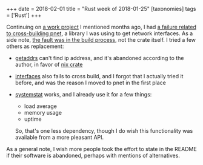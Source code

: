 +++
date = 2018-02-01
title = "Rust week of 2018-01-25"
[taxonomies]
tags = ['Rust']
+++

Continuing on [a work project] I mentioned months ago,
I had [a failure related to cross-building pnet],
a library I was using to get network interfaces.
As a side note, [the fault was in the build process],
not the crate itself.
I tried a few others as replacement:

- [getaddrs] can't find ip address, and it's abandoned according to
  the author, in favor of [nix crate]
- [interfaces] also fails to cross build, and I forgot that I actually
  tried it before, and was the reason I moved to pnet in the first
  place
- [systemstat] works, and I already use it for a few things:
  - load average
  - memory usage
  - uptime

  So, that's one less dependency, though I do wish this functionality
  was available from a more pleasant API.

As a general note, I wish more people took the effort to state in the
README if their software is abandoned, perhaps with mentions of
alternatives.


[a work project]: @/rust-week-of-2017-10-05.md
[a failure related to cross-building pnet]: https://github.com/libpnet/libpnet/issues/309
[the fault was in the build process]: https://github.com/japaric/cross/issues/39
[nix crate]: https://crates.io/crates/nix
[getaddrs]: https://crates.io/crates/getaddrs
[interfaces]: https://crates.io/crates/interfaces
[systemstat]: https://crates.io/crates/systemstat
